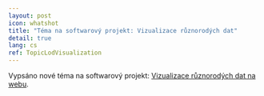 ```yaml
---
layout: post
icon: whatshot
title: "Téma na softwarový projekt: Vizualizace různorodých dat"
detail: true
lang: cs
ref: TopicLodVisualization
---
```


Vypsáno nové téma na softwarový projekt: [Vizualizace různorodých dat na webu](../témata/).